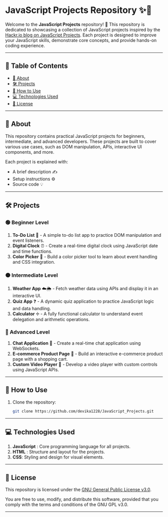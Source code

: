
# JavaScript Projects Repository ✨📂

Welcome to the **JavaScript Projects** repository! 🚀 This repository is dedicated to showcasing a collection of JavaScript projects inspired by the [Hackr.io blog on JavaScript Projects](https://hackr.io/blog/javascript-projects). Each project is designed to improve your JavaScript skills, demonstrate core concepts, and provide hands-on coding experience.

---

## 📑 Table of Contents
- [📖 About](#about)
- [🛠️ Projects](#projects)
- [📂 How to Use](#how-to-use)
- [💻 Technologies Used](#technologies-used)
- [📜 License](#license)

---

## 📖 About

This repository contains practical JavaScript projects for beginners, intermediate, and advanced developers. These projects are built to cover various use cases, such as DOM manipulation, APIs, interactive UI components, and more.

Each project is explained with:
- A brief description ✍️
- Setup instructions ⚙️
- Source code 💡

---

## 🛠️ Projects

### 🟢 Beginner Level
1. **To-Do List** 📝 - A simple to-do list app to practice DOM manipulation and event listeners.
2. **Digital Clock** ⏰ - Create a real-time digital clock using JavaScript date and time functions.
3. **Color Picker** 🎨 - Build a color picker tool to learn about event handling and CSS integration.

### 🟠 Intermediate Level
1. **Weather App** ☁️🌦️ - Fetch weather data using APIs and display it in an interactive UI.
2. **Quiz App** ❓ - A dynamic quiz application to practice JavaScript logic and data handling.
3. **Calculator** ➗ - A fully functional calculator to understand event delegation and arithmetic operations.

### 🔴 Advanced Level
1. **Chat Application** 💬 - Create a real-time chat application using WebSockets.
2. **E-commerce Product Page** 🛒 - Build an interactive e-commerce product page with a shopping cart.
3. **Custom Video Player** 🎥 - Develop a video player with custom controls using JavaScript APIs.

---

## 📂 How to Use

1. Clone the repository:
   ```bash
   git clone https://github.com/devika1228/JavaScript_Projects.git

---

## 💻 Technologies Used
1. **JavaScript** : Core programming language for all projects.
2. **HTML** : Structure and layout for the projects.
3. **CSS**: Styling and design for visual elements.

---

## 📜 License

This repository is licensed under the [GNU General Public License v3.0](https://www.gnu.org/licenses/gpl-3.0.html).

You are free to use, modify, and distribute this software, provided that you comply with the terms and conditions of the GNU GPL v3.0. 

---
